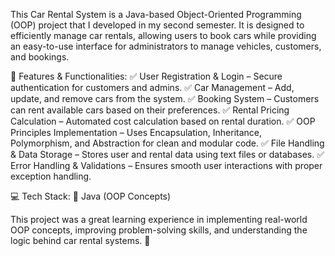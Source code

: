 This Car Rental System is a Java-based Object-Oriented Programming (OOP) project that I developed in my second semester. It is designed to efficiently manage car rentals, allowing users to book cars while providing an easy-to-use interface for administrators to manage vehicles, customers, and bookings.

🔹 Features & Functionalities:
✅ User Registration & Login – Secure authentication for customers and admins.
✅ Car Management – Add, update, and remove cars from the system.
✅ Booking System – Customers can rent available cars based on their preferences.
✅ Rental Pricing Calculation – Automated cost calculation based on rental duration.
✅ OOP Principles Implementation – Uses Encapsulation, Inheritance, Polymorphism, and Abstraction for clean and modular code.
✅ File Handling & Data Storage – Stores user and rental data using text files or databases.
✅ Error Handling & Validations – Ensures smooth user interactions with proper exception handling.

💻 Tech Stack:
🔹 Java (OOP Concepts)

This project was a great learning experience in implementing real-world OOP concepts, improving problem-solving skills, and understanding the logic behind car rental systems. 🚀
